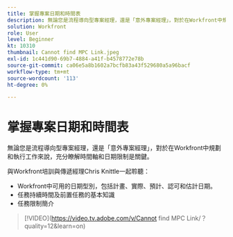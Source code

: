 ```yaml
---
title: 掌握專案日期和時間表
description: 無論您是流程導向型專案經理，還是「意外專案經理」，對於在Workfront中規劃和執行工作來說，充分瞭解時間軸和日期限制是關鍵。
solution: Workfront
role: User
level: Beginner
kt: 10310
thumbnail: Cannot find MPC Link.jpeg
exl-id: 1c441d90-69b7-4884-a41f-b4578772e78b
source-git-commit: ca06e5a8b1602a7bcfb83a43f529680a5a96bacf
workflow-type: tm+mt
source-wordcount: '113'
ht-degree: 0%

---
```


# 掌握專案日期和時間表

無論您是流程導向型專案經理，還是「意外專案經理」，對於在Workfront中規劃和執行工作來說，充分瞭解時間軸和日期限制是關鍵。

與Workfront培訓與傳遞經理Chris Knittle一起聆聽：

* Workfront中可用的日期型別，包括計畫、實際、預計、認可和估計日期。
* 任務持續時間及前置任務的基本知識
* 任務限制簡介

>[!VIDEO](https://video.tv.adobe.com/v/Cannot find MPC Link/？quality=12&amp;learn=on)
